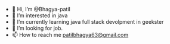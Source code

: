 - 👋 Hi, I’m @Bhagya-patil
- 👀 I’m interested in java
- 🌱 I’m currently learning java full stack devolpment in geekster
- 💞️ I’m looking for job.
- 📫 How to reach me patilbhagya63@gmail.com

<!---
Bhagya-patil/Bhagya-patil is a ✨ special ✨ repository because its `README.md` (this file) appears on your GitHub profile.
You can click the Preview link to take a look at your changes.
--->
